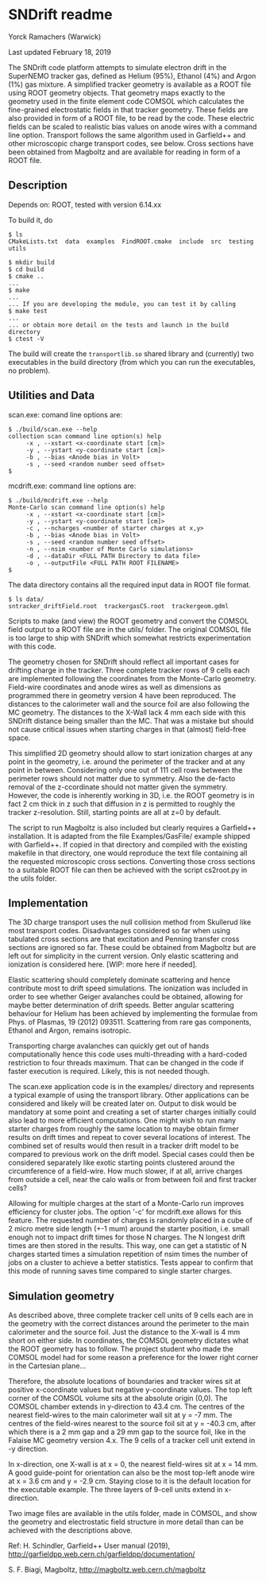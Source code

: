 # SNDrift readme


Yorck Ramachers (Warwick)

Last updated February 18, 2019

The SNDrift code platform attempts to simulate electron drift in the
SuperNEMO tracker gas, defined as Helium (95%), Ethanol (4%) and
Argon (1%) gas mixture. A simplified tracker geometry is available
as a ROOT file using ROOT geometry objects. That geometry maps 
exactly to the geometry used in the finite element code COMSOL
which calculates the fine-grained electrostatic fields in that
tracker geometry. These fields are also provided in form of a 
ROOT file, to be read by the code. These electric fields
can be scaled to realistic bias values on anode wires with
a command line option.
Transport follows the same algorithm used in Garfield++ and other
microscopic charge transport codes, see below. Cross sections 
have been obtained from Magboltz and are available for reading
in form of a ROOT file.

## Description

Depends on: ROOT, tested with version 6.14.xx

To build it, do

``` console
$ ls
CMakeLists.txt  data  examples  FindROOT.cmake  include  src  testing  utils

$ mkdir build
$ cd build
$ cmake ..
...
$ make
...
... If you are developing the module, you can test it by calling
$ make test
...
... or obtain more detail on the tests and launch in the build directory
$ ctest -V
```

The build will create the `transportlib.so` shared library and (currently)
two executables in the build directory (from which you can run
the executables, no problem).

## Utilities and Data

scan.exe: comand line options are:

``` console
$ ./build/scan.exe --help
collection scan command line option(s) help
	 -x , --xstart <x-coordinate start [cm]>
	 -y , --ystart <y-coordinate start [cm]>
	 -b , --bias <Anode bias in Volt>
	 -s , --seed <random number seed offset>
$
```

mcdrift.exe: command line options are:

``` console
$ ./build/mcdrift.exe --help
Monte-Carlo scan command line option(s) help
	 -x , --xstart <x-coordinate start [cm]>
	 -y , --ystart <y-coordinate start [cm]>
	 -c , --ncharges <number of starter charges at x,y>
	 -b , --bias <Anode bias in Volt>
	 -s , --seed <random number seed offset>
	 -n , --nsim <number of Monte Carlo simulations>
	 -d , --dataDir <FULL PATH Directory to data file>
	 -o , --outputFile <FULL PATH ROOT FILENAME>
$
```

The data directory contains all the required input data in ROOT file
format. 

``` console
$ ls data/
sntracker_driftField.root  trackergasCS.root  trackergeom.gdml
```

Scripts to make (and view) the ROOT geometry and convert the COMSOL 
field output to a ROOT file are in the utils/ folder. The original 
COMSOL file is too large to ship with SNDrift which somewhat restricts
experimentation with this code.

The geometry chosen for SNDrift should reflect all important cases 
for drifting charge in the tracker. Three complete tracker rows of 
9 cells each are implemented following the coordinates from the 
Monte-Carlo geometry. Field-wire coordinates and anode wires as well
as dimensions as programmed there in geometry version 4 have been 
reproduced. The distances to the calorimeter wall and the source 
foil are also following the MC geometry. The distances to the 
X-Wall lack 4 mm each side with this SNDrift distance being smaller
than the MC. That was a mistake but should not cause critical issues
when starting charges in that (almost) field-free space.

This simplified 2D geometry should allow to start ionization charges at 
any point in the geometry, i.e. around the perimeter of the tracker
and at any point in between. Considering only one out of 111 cell 
rows between the perimeter rows should not matter due to symmetry. Also
the de-facto removal of the z-ccordinate should not matter given the 
symmetry. However, the code is inherently working in 3D, i.e. the ROOT
geometry is in fact 2 cm thick in z such that diffusion in z is 
permitted to roughly the tracker z-resolution. Still, starting points
are all at z=0 by default.

The script to run Magboltz is also included but clearly requires a 
Garfield++ installation. It is adapted from the file Examples/GasFile/ 
example shipped with Garfield++. If copied in that directory and 
compiled with the existing makefile in that directory, one would 
reproduce the text file containing all the requested microscopic cross 
sections. Converting those cross sections to a suitable ROOT file 
can then be achieved with the script cs2root.py in the utils folder.

## Implementation

The 3D charge transport uses the null collision method from Skullerud
like most transport codes. Disadvantages considered so far 
when using tabulated cross sections are that excitation and Penning 
transfer cross sections are ignored so far.
These could be obtained from Magboltz but are left out for simplicity
in the current version. Only elastic scattering and ionization is 
considered here. [WIP: more here if needed].

Elastic scattering should completely dominate scattering and hence 
contribute most to drift speed simulations. The ionization was included
in order to see whether Geiger avalanches could be obtained, allowing
for maybe better determination of drift speeds. Better angular 
scattering behaviour for Helium has been achieved by implementing
the formulae from Phys. of Plasmas, 19 (2012) 093511. Scattering 
from rare gas components, Ethanol and Argon, remains isotropic.

Transporting charge avalanches can quickly get out of hands 
computationally hence this code uses multi-threading with a 
hard-coded restriction to four threads maximum. That can be 
changed in the code if faster execution is required. Likely, this is 
not needed though.

The scan.exe application code is in the examples/ directory and represents 
a typical example of using the transport library. Other applications can be 
considered and likely will be created later on. Output to disk would 
be mandatory at some point and creating a set of starter charges 
initially could also lead to more efficient computations. One might wish 
to run many starter charges from roughly the same location to maybe obtain 
firmer results on drift times and repeat to cover several locations of
interest. The combined set of results would then result in a tracker 
drift model to be compared to previous work on the drift model. Special
cases could then be considered separately like exotic starting points
clustered around the circumference of a field-wire. How much slower, if 
at all, arrive charges from outside a cell, near the calo walls or from 
between foil and first tracker cells?

Allowing for multiple charges at the start of a Monte-Carlo run improves 
efficiency for cluster jobs. The option '-c' for mcdrift.exe allows for 
this feature. The requested number of charges is randomly placed in a cube 
of 2 micro metre side length (+-1 mum) around the starter position, i.e. 
small enough not to impact drift times for those N charges. The N longest 
drift times are then stored in the results. This way, one can get a statistic 
of N charges started times a simulation repetition of nsim times the number 
of jobs on a cluster to achieve a better statistics. Tests appear to 
confirm that this mode of running saves time compared to single 
starter charges.

## Simulation geometry

As described above, three complete tracker cell units of 9 cells each 
are in the geometry with the correct distances around the perimeter to 
the main calorimeter and the source foil. Just the distance to the X-wall 
is 4 mm short on either side. In coordinates, the COMSOL geometry dictates 
what the ROOT geometry has to follow. The project student who made the 
COMSOL model had for some reason a preference for the lower right corner 
in the Cartesian plane...

Therefore, the absolute locations of boundaries and tracker wires sit at 
positive x-coordinate values but negative y-coordinate values. The top left 
corner of the COMSOL volume sits at the absolute origin (0,0). The COMSOL 
chamber extends in y-direction to 43.4 cm. The centres of the nearest 
field-wires to the main calorimeter wall sit at y = -7 mm. The centres of 
the field-wires nearest to the source foil sit at y = -40.3 cm, after which 
there is a 2 mm gap and a 29 mm gap to the source foil, like in the Falaise 
MC geometry version 4.x. The 9 cells of a tracker cell unit 
extend in -y direction. 

In x-direction, one X-wall is at x = 0, the nearest field-wires sit at x = 14 mm. 
A good guide-point for orientation can also be the most top-left anode wire 
at x = 3.6 cm and y = -2.9 cm. Staying close to it is the default location for 
the executable example. The three layers of 9-cell units extend in x-direction.

Two image files are available in the utils folder, made in COMSOL, and show the 
geometry and electrostatic field structure in more detail than can be achieved
with the descriptions above.

Ref: H. Schindler, Garfield++ User manual (2019), http://garfieldpp.web.cern.ch/garfieldpp/documentation/

S. F. Biagi, Magboltz, http://magboltz.web.cern.ch/magboltz

